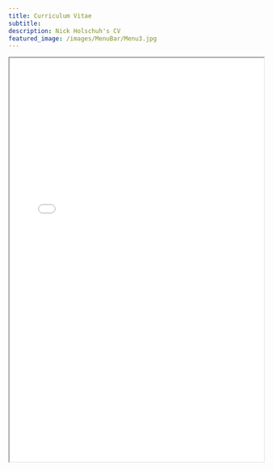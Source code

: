 ```yaml
---
title: Curriculum Vitae
subtitle: 
description: Nick Holschuh's CV
featured_image: /images/MenuBar/Menu3.jpg
---
```

<iframe src="/pdfs/NDH_CV_2025.pdf" width="100%" height="800px">
    This browser does not support PDFs. Please download the PDF to view it: <a href="/pdfs/myfile.pdf">Download PDF</a>.
</iframe>